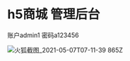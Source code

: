 # h5商城 管理后台
 账户admin1
 密码a123456

![火狐截图_2021-05-07T07-11-39 865Z](https://user-images.githubusercontent.com/30033591/117411826-9bb78800-af46-11eb-8d47-e894379d51d7.png)
